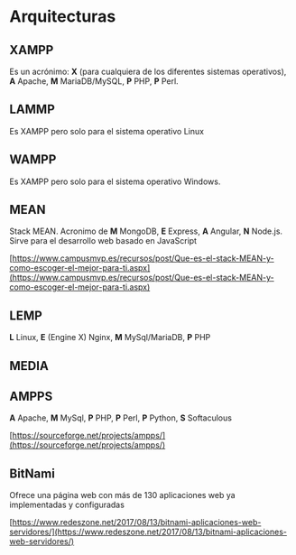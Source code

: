 # Arquitecturas

## XAMPP

Es un acrónimo: **X** (para cualquiera de los diferentes sistemas operativos), **A** Apache, **M** MariaDB/MySQL, **P** PHP, **P** Perl.

## LAMMP

Es XAMPP pero solo para el sistema operativo Linux

## WAMPP

Es XAMPP pero solo para el sistema operativo Windows.

## MEAN

Stack MEAN. Acronimo de **M** MongoDB, **E** Express, **A** Angular, **N** Node.js. Sirve para el desarrollo web basado en JavaScript

[https://www.campusmvp.es/recursos/post/Que-es-el-stack-MEAN-y-como-escoger-el-mejor-para-ti.aspx](https://www.campusmvp.es/recursos/post/Que-es-el-stack-MEAN-y-como-escoger-el-mejor-para-ti.aspx)

## LEMP

**L** Linux, **E** (Engine X) Nginx, **M** MySql/MariaDB, **P** PHP

## MEDIA

## AMPPS

**A** Apache, **M** MySql, **P** PHP, **P** Perl, **P** Python, **S** Softaculous

[https://sourceforge.net/projects/ampps/](https://sourceforge.net/projects/ampps/)

## BitNami

Ofrece una página web con más de 130 aplicaciones web ya implementadas y configuradas

[https://www.redeszone.net/2017/08/13/bitnami-aplicaciones-web-servidores/](https://www.redeszone.net/2017/08/13/bitnami-aplicaciones-web-servidores/)